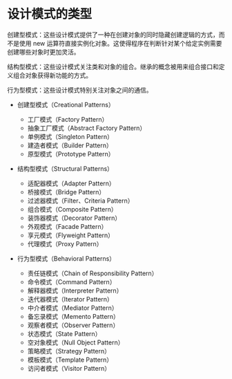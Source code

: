# 设计模式的类型

创建型模式：这些设计模式提供了一种在创建对象的同时隐藏创建逻辑的方式，而不是使用 new 运算符直接实例化对象。这使得程序在判断针对某个给定实例需要创建哪些对象时更加灵活。

结构型模式：这些设计模式关注类和对象的组合。继承的概念被用来组合接口和定义组合对象获得新功能的方式。

行为型模式：这些设计模式特别关注对象之间的通信。

* 创建型模式（Creational Patterns）
    * 工厂模式（Factory Pattern）
    * 抽象工厂模式（Abstract Factory Pattern）
    * 单例模式（Singleton Pattern）
    * 建造者模式（Builder Pattern）
    * 原型模式（Prototype Pattern）

* 结构型模式（Structural Patterns）
    * 适配器模式（Adapter Pattern）
    * 桥接模式（Bridge Pattern）
    * 过滤器模式（Filter、Criteria Pattern）
    * 组合模式（Composite Pattern）
    * 装饰器模式（Decorator Pattern）
    * 外观模式（Facade Pattern）
    * 享元模式（Flyweight Pattern）
    * 代理模式（Proxy Pattern）

* 行为型模式（Behavioral Patterns）
    * 责任链模式（Chain of Responsibility Pattern）
    * 命令模式（Command Pattern）
    * 解释器模式（Interpreter Pattern）
    * 迭代器模式（Iterator Pattern）
    * 中介者模式（Mediator Pattern）
    * 备忘录模式（Memento Pattern）
    * 观察者模式（Observer Pattern）
    * 状态模式（State Pattern）
    * 空对象模式（Null Object Pattern）
    * 策略模式（Strategy Pattern）
    * 模板模式（Template Pattern）
    * 访问者模式（Visitor Pattern）